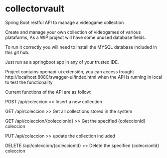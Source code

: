 # collectorvault
Spring Boot restful API to manage a videogame collection

Create and manage your own collection of videogames of various plataforms, As a WIP project will have some unused database fields.

To run it correctly you will need to install the MYSQL database included in this git hub.

Just run as a springboot app in any of your trusted IDE.

Project contains openapi-ui extensión, you can access trought http://localhost:8080/swagger-ui/index.html when the API is running in local to test the functionality

Current functions of the API are as follow:

POST /api/coleccion >> Insert a new collection

GET /api/coleccion >> Get all collections stored in the system

GET /api/coleccion/{coleccionId} >> Get the specified {coleccionId} coleccion

PUT /api/coleccion >> update the collection included 

DELETE /api/coleccion/{coleccionId} >> Delete the specified {coleccionId} coleccion

